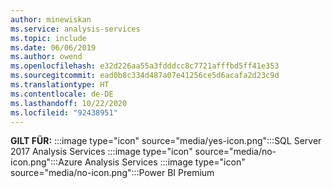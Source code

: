 ```yaml
---
author: minewiskan
ms.service: analysis-services
ms.topic: include
ms.date: 06/06/2019
ms.author: owend
ms.openlocfilehash: e32d226aa55a3fdddcc8c7721afffbd5ff41e353
ms.sourcegitcommit: ead0b8c334d487a07e41256ce5d6acafa2d23c9d
ms.translationtype: HT
ms.contentlocale: de-DE
ms.lasthandoff: 10/22/2020
ms.locfileid: "92438951"
---
```

**GILT FÜR:** :::image type="icon" source="media/yes-icon.png":::SQL Server 2017 Analysis Services :::image type="icon" source="media/no-icon.png":::Azure Analysis Services :::image type="icon" source="media/no-icon.png":::Power BI Premium